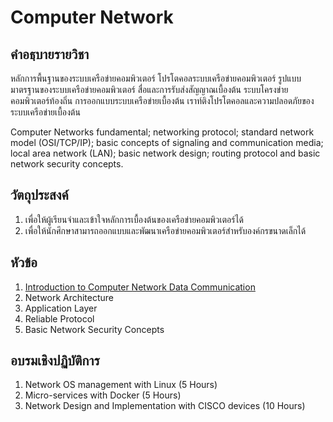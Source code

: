 # Computer Network
## คำอธฺบายรายวิชา
หลักการพื้นฐานของระบบเครือข่ายคอมพิวเตอร์ โปรโตคอลระบบเครือข่ายคอมพิวเตอร์ รูปแบบมาตรฐานของระบบเครือข่ายคอมพิวเตอร์ สื่อและการรับส่งสัญญาณเบื้องต้น ระบบโครงข่ายคอมพิวเตอร์ท้องถิ่น การออกแบบระบบเครือข่ายเบื้องต้น เราท์ติงโปรโตคอลและความปลอดภัยของระบบเครือข่ายเบื้องต้น

Computer Networks fundamental; networking protocol; standard network model (OSI/TCP/IP); basic concepts of signaling and communication media; local area network (LAN); basic network design; routing protocol and basic network security concepts.
## วัตถุประสงค์
1. เพื่อให้ผู้เรียนจำและเข้าใจหลักการเบื้องต้นของเครือข่ายคอมพิวเตอร์ได้
2. เพื่อให้นักศึกษาสามารถออกแบบและพัฒนาเครือข่ายคอมพิวเตอร์สำหรับองค์กรขนาดเล็กได้
## หัวข้อ
1.  [Introduction to Computer Network Data Communication](introtoNetwork.md)
2. Network Architecture
3. Application Layer
4. Reliable Protocol
5. Basic Network Security Concepts
## อบรมเชิงปฏิบัติการ
1. Network OS management with Linux (5 Hours)
2. Micro-services with Docker (5 Hours)
3. Network Design and Implementation with CISCO devices (10 Hours)